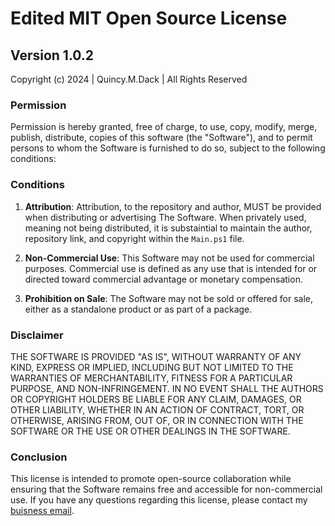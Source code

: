 # Edited MIT Open Source License

## Version 1.0.2

Copyright (c) 2024 | Quincy.M.Dack | All Rights Reserved

### Permission

Permission is hereby granted, free of charge, to use, copy, modify, merge, publish, distribute, copies of this software (the "Software"), and to permit persons to whom the Software is furnished to do so, subject to the following conditions:

### Conditions

1. **Attribution**: Attribution, to the repository and author, MUST be provided when distributing or advertising The Software. When privately used, meaning not being distributed, it is substaintial to maintain the author, repository link, and copyright within the `Main.ps1` file.
   
2. **Non-Commercial Use**: This Software may not be used for commercial purposes. Commercial use is defined as any use that is intended for or directed toward commercial advantage or monetary compensation.

3. **Prohibition on Sale**: The Software may not be sold or offered for sale, either as a standalone product or as part of a package.

### Disclaimer

THE SOFTWARE IS PROVIDED "AS IS", WITHOUT WARRANTY OF ANY KIND, EXPRESS OR IMPLIED, INCLUDING BUT NOT LIMITED TO THE WARRANTIES OF MERCHANTABILITY, FITNESS FOR A PARTICULAR PURPOSE, AND NON-INFRINGEMENT. IN NO EVENT SHALL THE AUTHORS OR COPYRIGHT HOLDERS BE LIABLE FOR ANY CLAIM, DAMAGES, OR OTHER LIABILITY, WHETHER IN AN ACTION OF CONTRACT, TORT, OR OTHERWISE, ARISING FROM, OUT OF, OR IN CONNECTION WITH THE SOFTWARE OR THE USE OR OTHER DEALINGS IN THE SOFTWARE.

### Conclusion

This license is intended to promote open-source collaboration while ensuring that the Software remains free and accessible for non-commercial use. If you have any questions regarding this license, please contact my [buisness email](quincy.m.dack@gmail.com).
